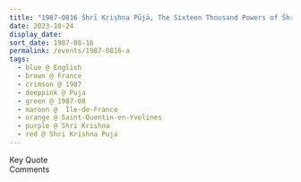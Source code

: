 ```yaml
---
title: "1987-0816 Śhrī Kṛiṣhṇa Pūjā, The Sixteen Thousand Powers of Śhrī Kṛiṣhṇa, Saint-Quentin-en-Yvelines (11 kms SW of Versailles), Île-de-France, France"
date: 2023-10-24
display_date: 
sort_date: 1987-08-16
permalink: /events/1987-0816-a
tags:
  - blue @ English
  - brown @ France
  - crimson @ 1987
  - deeppink @ Puja
  - green @ 1987-08
  - maroon @  Île-de-France
  - orange @ Saint-Quentin-en-Yvelines
  - purple @ Shri Krishna
  - red @ Shri Krishna Puja
---
```


<wave-list>
  <list-title color="green" width="75">Key Quote</list-title>
  <list-item color="BlanchedAlmond"  width="200"></list-item>
  <list-item color="Lavender"></list-item>
  <list-item color="BlanchedAlmond"></list-item>
</wave-list>

<br>

<wave-list>
  <list-title color="green" width="75">Comments</list-title>
  <list-item color="BlanchedAlmond"  width="200"></list-item>
  <list-item color="Lavender"></list-item>
  <list-item color="BlanchedAlmond"></list-item>
</wave-list>